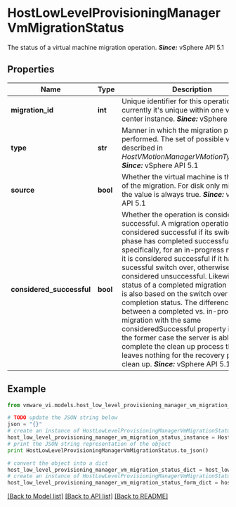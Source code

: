 # HostLowLevelProvisioningManagerVmMigrationStatus

The status of a virtual machine migration operation.  ***Since:*** vSphere API 5.1 

## Properties
Name | Type | Description | Notes
------------ | ------------- | ------------- | -------------
**migration_id** | **int** | Unique identifier for this operation, currently it&#39;s unique within one virtual center instance.  ***Since:*** vSphere API 5.1  | 
**type** | **str** | Manner in which the migration process is performed.  The set of possible values is described in *HostVMotionManagerVMotionType_enum*.  ***Since:*** vSphere API 5.1  | 
**source** | **bool** | Whether the virtual machine is the source of the migration.  For disk only migration, the value is always true.  ***Since:*** vSphere API 5.1  | 
**considered_successful** | **bool** | Whether the operation is considered successful.  A migration operation is considered successful if its switch over phase has completed successfully.  More specifically, for an in-progress migration, it is considered successful if it has had a sucessful switch over, otherwise it is considered unsuccessful. Likewise, the status of a completed migration operation is also based on the switch over completion status.  The difference between a completed vs. in-progress migration with the same consideredSuccessful property is that in the former case the server is able to complete the clean up process thus leaves nothing for the recovery process to clean up.  ***Since:*** vSphere API 5.1  | 

## Example

```python
from vmware_vi.models.host_low_level_provisioning_manager_vm_migration_status import HostLowLevelProvisioningManagerVmMigrationStatus

# TODO update the JSON string below
json = "{}"
# create an instance of HostLowLevelProvisioningManagerVmMigrationStatus from a JSON string
host_low_level_provisioning_manager_vm_migration_status_instance = HostLowLevelProvisioningManagerVmMigrationStatus.from_json(json)
# print the JSON string representation of the object
print HostLowLevelProvisioningManagerVmMigrationStatus.to_json()

# convert the object into a dict
host_low_level_provisioning_manager_vm_migration_status_dict = host_low_level_provisioning_manager_vm_migration_status_instance.to_dict()
# create an instance of HostLowLevelProvisioningManagerVmMigrationStatus from a dict
host_low_level_provisioning_manager_vm_migration_status_form_dict = host_low_level_provisioning_manager_vm_migration_status.from_dict(host_low_level_provisioning_manager_vm_migration_status_dict)
```
[[Back to Model list]](../README.md#documentation-for-models) [[Back to API list]](../README.md#documentation-for-api-endpoints) [[Back to README]](../README.md)


